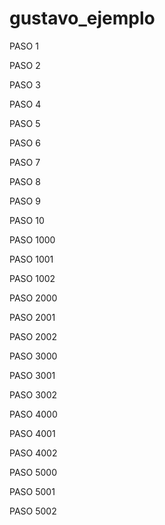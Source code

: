 # gustavo_ejemplo

PASO 1

PASO 2

PASO 3

PASO 4

PASO 5

PASO 6

PASO 7

PASO 8

PASO 9

PASO 10

PASO 1000

PASO 1001

PASO 1002

PASO 2000

PASO 2001 

PASO 2002

PASO 3000

PASO 3001

PASO 3002

PASO 4000

PASO 4001

PASO 4002

PASO 5000

PASO 5001

PASO 5002
